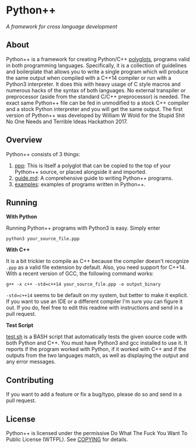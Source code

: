 # Python++
_A framework for cross language development_

## About
Python++ is a framework for creating Python/C++ [polyglots](https://en.wikipedia.org/wiki/Polyglot_(computing)), programs valid in both programming languages. Specifically, it is a collection of guidelines and boilerplate that allows you to write a single program which will produce the same output when compiled with a C++14 compiler or run with a Python3 interpreter. It does this with heavy usage of C style macros and numerous hacks of the syntax of both languages. No external transpiler or preprocessor (aside from the standard C/C++ preprocessor) is needed. The exact same Python++ file can be fed in unmodified to a stock C++ compiler and a stock Python interpreter and you will get the same output. The first version of Python++ was developed by William W Wold for the Stupid Shit No One Needs and Terrible Ideas Hackathon 2017.

## Overview
Python++ consists of 3 things:
1. [ppp](ppp): This is itself a polyglot that can be copied to the top of your Python++ source, or placed alongside it and imported.
2. [guide.md](guide.md): A comprehensive guide to writing Python++ programs.
4. [examples](examples): examples of programs written in Python++.

## Running
__With Python__

Running Python++ programs with Python3 is easy. Simply enter
```
python3 your_source_file.ppp
```

__With C++__

It is a bit trickier to compile as C++ because the compiler doesn't recognize `.ppp` as a valid file extension by default. Also, you need support for C++14. With a recent version of GCC, the following command works:
```
g++ -x c++ -std=c++14 your_source_file.ppp -o output_binary
```
`-std=c++14` seems to be default on my system, but better to make it explicit. If you want to use an IDE or a different compiler I'm sure you can figure it out. If you do, feel free to edit this readme with instructions and send in a pull request.

__Test Script__

[test.sh](test.sh) is a BASH script that automatically tests the given source code with both Python and C++. You must have Python3 and gcc installed to use it. It reports if the program worked with Python, if it worked with C++ and if the outputs from the two languages match, as well as displaying the output and any error messages.

## Contributing
If you want to add a feature or fix a bug/typo, please do so and send in a pull request.

## License
Python++ is licensed under the permissive Do What The Fuck You Want To Public License (WTFPL). See [COPYING](COPYING) for details.

